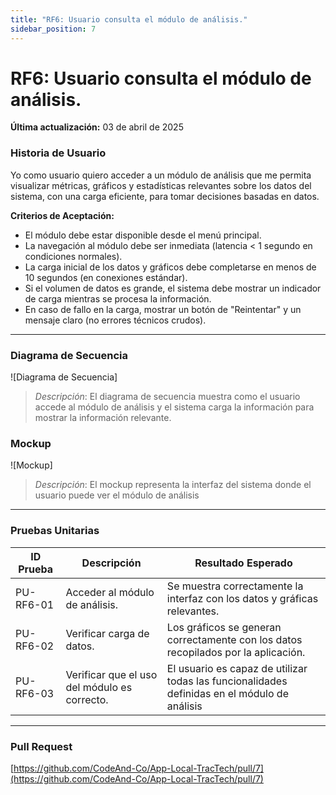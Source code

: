 ```yaml
---
title: "RF6: Usuario consulta el módulo de análisis."  
sidebar_position: 7
---
```


# RF6: Usuario consulta el módulo de análisis.

**Última actualización:** 03 de abril de 2025

### Historia de Usuario

Yo como usuario quiero acceder a un módulo de análisis que me permita visualizar métricas, gráficos y estadísticas relevantes sobre los datos del sistema, con una carga eficiente, para tomar decisiones basadas en datos.

  **Criterios de Aceptación:**
  - El módulo debe estar disponible desde el menú principal.
  - La navegación al módulo debe ser inmediata (latencia < 1 segundo en condiciones normales).
  - La carga inicial de los datos y gráficos debe completarse en menos de 10 segundos (en conexiones estándar).
  - Si el volumen de datos es grande, el sistema debe mostrar un indicador de carga mientras se procesa la información.
  - En caso de fallo en la carga, mostrar un botón de "Reintentar" y un mensaje claro (no errores técnicos crudos).

---

### Diagrama de Secuencia

![Diagrama de Secuencia] 

> *Descripción*: El diagrama de secuencia muestra como el usuario accede al módulo de análisis y el sistema carga la información para mostrar la información relevante.

### Mockup

![Mockup]

> *Descripción*: El mockup representa la interfaz del sistema donde el usuario puede ver el módulo de análisis 

---

### Pruebas Unitarias 
| ID Prueba | Descripción | Resultado Esperado |
|-----------|-------------|--------------------|
|PU-RF6-01|Acceder al módulo de análisis.|Se muestra correctamente la interfaz con los datos y gráficas relevantes.|
|PU-RF6-02|Verificar carga de datos.|Los gráficos se generan correctamente con los datos recopilados por la aplicación.|
|PU-RF6-03|Verificar que el uso del módulo es correcto.|El usuario es capaz de utilizar todas las funcionalidades definidas en el módulo de análisis|

---

### Pull Request
[https://github.com/CodeAnd-Co/App-Local-TracTech/pull/7](https://github.com/CodeAnd-Co/App-Local-TracTech/pull/7)
